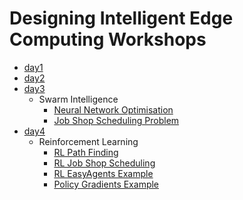 # Designing Intelligent Edge Computing Workshops

- [day1](day1/README.md)
- [day2](day2/README.md)
- [day3](day3/README.md)
  - Swarm Intelligence
    - [Neural Network Optimisation](day3/swarm/pyswarms_v_tensorflow.ipynb)
    - [Job Shop Scheduling Problem](day3/swarm/README.md)
- [day4](day4/README.md)
  - Reinforcement Learning
    - [RL Path Finding](day4/rl/README.md#path-finding-with-openai-gym-on-raspberry-pi)
    - [RL Job Shop Scheduling](day4/rl/README.md#job-shop-scheduling-with-openai-gym-on-raspberry-pi)
    - [RL EasyAgents Example](day4/rl/rl_easyagents_orso.ipynb)
    - [Policy Gradients Example](day4/rl/policy_gradient_example.ipynb)
